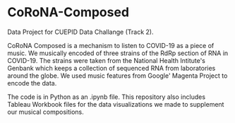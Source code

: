 # CoRoNA-Composed
Data Project for CUEPID Data Challange (Track 2).

CoRoNA Composed is a mechanism to listen to COVID-19 as a piece of music. We musically encoded of three strains of the RdRp section of RNA in COVID-19. The strains were taken from the National Health Intitute's Genbank which keeps a collection of sequenced RNA from laboratories around the globe. We used music features from Google' Magenta Project to encode the data. 

The code is in Python as an .ipynb file. This repository also includes Tableau Workbook files for the data visualizations we made to supplement our musical compositions.
